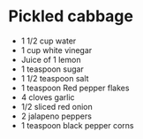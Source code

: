 # Pickled cabbage

* 1 1/2 cup water
* 1 cup white vinegar
* Juice of 1 lemon
* 1 teaspoon sugar
* 1 1/2 teaspoon salt
* 1 teaspoon Red pepper flakes
* 4 cloves garlic
* 1/2 sliced red onion
* 2 jalapeno peppers
* 1 teaspoon black pepper corns
